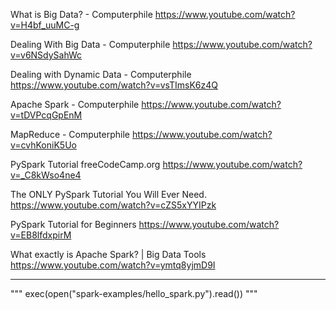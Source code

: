 What is Big Data? - Computerphile 
https://www.youtube.com/watch?v=H4bf_uuMC-g

Dealing With Big Data - Computerphile 
https://www.youtube.com/watch?v=v6NSdySahWc

Dealing with Dynamic Data - Computerphile
https://www.youtube.com/watch?v=vsTImsK6z4Q

Apache Spark - Computerphile 
https://www.youtube.com/watch?v=tDVPcqGpEnM

MapReduce - Computerphile 
https://www.youtube.com/watch?v=cvhKoniK5Uo

PySpark Tutorial freeCodeCamp.org
https://www.youtube.com/watch?v=_C8kWso4ne4

The ONLY PySpark Tutorial You Will Ever Need. 
https://www.youtube.com/watch?v=cZS5xYYIPzk

PySpark Tutorial for Beginners 
https://www.youtube.com/watch?v=EB8lfdxpirM

What exactly is Apache Spark? | Big Data Tools 
https://www.youtube.com/watch?v=ymtq8yjmD9I





---


"""
exec(open("spark-examples/hello_spark.py").read())
"""